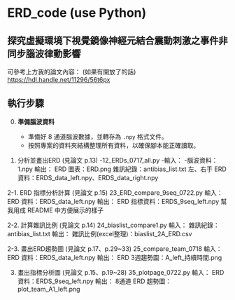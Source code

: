 # ERD_code (use Python)

## 探究虛擬環境下視覺鏡像神經元結合震動刺激之事件非同步腦波律動影響
可參考上方我的論文內容： (如果有開放了的話)
https://hdl.handle.net/11296/56t6px

## 執行步驟

0. **準備腦波資料**
   - 準備好 8 通道腦波數據，並轉存為 `.npy` 格式文件。
   - 按照專案的資料夾結構整理所有資料，以確保腳本能正確讀取。
   
1. 分析並畫出ERD (見論文 p.13)
-12_ERDs_0717_all.py
-輸入：
-腦波資料：1.npy
      輸出：
        ERD 圖表：ERD.png
        雜訊紀錄：antibias_list.txt
        左、右手 ERD 資料：ERDS_data_left.npy、ERDS_data_right.npy
   
2-1. ERD 指標分析計算 (見論文 p.15)
     23_ERD_compare_9seq_0722.py
      輸入：
        ERD 資料：ERDS_data_left.npy
      輸出：
        ERD 指標資料：ERDS_9seq_left.npy
幫我用成 README 中方便展示的樣子

2-2. 計算雜訊比例 (見論文 p.14)
     24_biaslist_compare1.py
      輸入：
        雜訊紀錄：antibias_list.txt
      輸出：
        雜訊比例(excel整理)：biaslist_2A_ERD.csv
    
2-3. 畫出ERD趨勢圖 (見論文 p.17、p.29~33)
     25_compare_team_0718
      輸入：
        ERD 資料：ERDS_data_left.npy
      輸出：
        ERD 3週趨勢圖：A_left_持續時間.png
  
3. 畫出指標分析圖 (見論文 p.15、p.19~28)
   35_plotpage_0722.py
      輸入：
        ERD 資料：ERDS_9seq_left.npy
      輸出：
        8通道 ERD 趨勢圖：plot_team_A1_left.png

